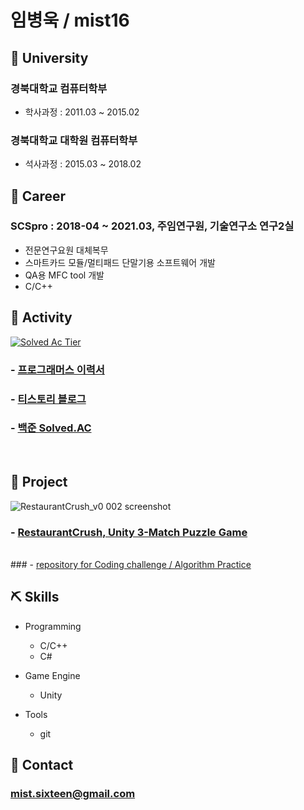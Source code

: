 # 임병욱 / mist16 <br>

## 🌱 University

### 경북대학교 컴퓨터학부
- 학사과정 : 2011.03 ~ 2015.02 <br>
### 경북대학교 대학원 컴퓨터학부
- 석사과정 : 2015.03 ~ 2018.02 <br>

## 🔭 Career

### SCSpro : 2018-04 ~ 2021.03, 주임연구원, 기술연구소 연구2실 <br>
- 전문연구요원 대체복무
- 스마트카드 모듈/멀티패드 단말기용 소프트웨어 개발 <br> 
- QA용 MFC tool 개발 <br>
- C/C++ 

## 💬 Activity

[![Solved Ac Tier](http://mazassumnida.wtf/api/v2/generate_badge?boj=mist16)](https://solved.ac/mist16)

### - <a href="https://programmers.co.kr/pr/mistsixteen_5608" target="_blank"> 프로그래머스 이력서 </a>
### - <a href="https://mist16.tistory.com/" target="_blank"> 티스토리 블로그 </a>
### - <a href="https://solved.ac/profile/mist16" target="_blank"> 백준 Solved.AC  </a>

<br>

## 🎯 Project


![RestaurantCrush_v0 002 screenshot](https://user-images.githubusercontent.com/30260233/157129809-aa14367f-0f50-4ba2-8037-e0b139017ca4.PNG)
### - <a href="https://github.com/mistsixteen/RestaurantCrush" target="_blank"> RestaurantCrush, Unity 3-Match Puzzle Game</a>
<br>
### - <a href="https://github.com/mistsixteen/Algorithm" target="_blank"> repository for Coding challenge / Algorithm Practice </a>
  
<br>

## ⛏️ Skills

- Programming
  - C/C++
  - C#

- Game Engine
  - Unity

- Tools
  - git

## 📱 Contact
### mist.sixteen@gmail.com
